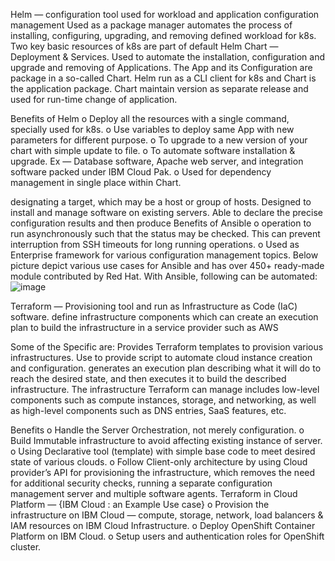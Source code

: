 Helm — configuration tool used for  workload and application configuration management
Used as a package manager automates the process of installing, configuring, upgrading, and removing defined workload for k8s. Two key basic resources of k8s are part of default Helm Chart — Deployment & Services.
Used to automate the installation, configuration and upgrade and removing of Applications. The App and its Configuration are package in a so-called Chart.
Helm run as a CLI client for k8s and Chart is the application package. Chart maintain version as separate release and used for run-time change of application.

Benefits of Helm
o Deploy all the resources with a single command, specially used for k8s.
o Use variables to deploy same App with new parameters for different purpose.
o To upgrade to a new version of your chart with simple update to file.
o To automate software installation & upgrade. Ex — Database software, Apache web server, and integration software packed under IBM Cloud Pak.
o Used for dependency management in single place within Chart.


designating a target, which may be a host or group of hosts.
Designed to install and manage software on existing servers.
Able to declare the precise configuration results and then produce
Benefits of Ansible
o operation to run asynchronously such that the status may be checked. This can prevent interruption from SSH timeouts for long running operations.
o Used as Enterprise framework for various configuration management topics. Below picture depict various use cases for Ansible and has over 450+ ready-made module contributed by Red Hat. With Ansible, following can be automated:
![image](https://user-images.githubusercontent.com/6136987/150148608-a0343383-a751-4d13-856c-bc59c68557fc.png)


Terraform — Provisioning tool and run as Infrastructure as Code (IaC) software. 
define infrastructure components which can create an execution plan to build the infrastructure in a service provider such as AWS

Some of the Specific are:
Provides Terraform templates to provision various infrastructures.
Use to provide script to automate cloud instance creation and configuration.
generates an execution plan describing what it will do to reach the desired state, and then executes it to build the described infrastructure.
The infrastructure Terraform can manage includes low-level components such as compute instances, storage, and networking, as well as high-level components such as DNS entries, SaaS features, etc.

Benefits
o Handle the Server Orchestration, not merely configuration.
o Build Immutable infrastructure to avoid affecting existing instance of server.
o Using Declarative tool (template) with simple base code to meet desired state of various clouds.
o Follow Client-only architecture by using Cloud provider’s API for provisioning the infrastructure, which removes the need for additional security checks, running a separate configuration management server and multiple software agents.
Terraform in Cloud Platform — {IBM Cloud : an Example Use case}
o Provision the infrastructure on IBM Cloud — compute, storage, network, load balancers & IAM resources on IBM Cloud Infrastructure.
o Deploy OpenShift Container Platform on IBM Cloud.
o Setup users and authentication roles for OpenShift cluster.
